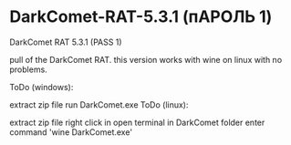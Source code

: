 # DarkComet-RAT-5.3.1 (пАРОЛЬ 1)
DarkComet RAT 5.3.1 (PASS 1)


pull of the DarkComet RAT. this version works with wine on linux with no problems.

ToDo (windows):

extract zip file
run DarkComet.exe
ToDo (linux):

extract zip file
right click in
open terminal in DarkComet folder
enter command 'wine DarkComet.exe'
